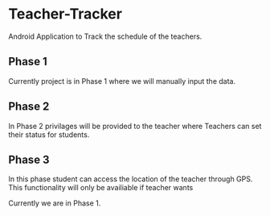 # Teacher-Tracker
Android Application to Track the schedule of the teachers. 

## Phase 1

Currently project is in Phase 1 where we will manually input the data.

## Phase 2

In Phase 2 privilages will be provided to the teacher where Teachers can set their status for students. 

## Phase 3

In this phase student can access the location of the teacher through GPS. This functionality will only be availiable if teacher wants

Currently we are in Phase 1.
